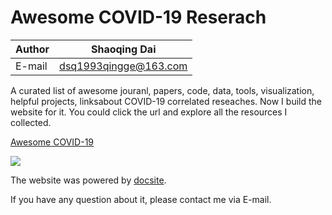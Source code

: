 # Awesome COVID-19 Reserach

|Author|Shaoqing Dai|
|---|---|
|E-mail|dsq1993qingge@163.com|

A curated list of awesome jouranl, papers, code, data, tools, visualization, helpful projects, linksabout COVID-19 correlated reseaches. Now I build the website for it. You could click the url and explore all the resources I collected.

[Awesome COVID-19](http://covid19.gisersqdai.top/en-us/index.html)

![](https://github.com/GISerDaiShaoqing/Awesome_COVID-19/blob/master/img/websnapt.png)

The website was powered by [docsite](https://github.com/txd-team/docsite).

If you have any question about it, please contact me via E-mail.